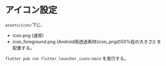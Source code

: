 # アイコン設定
`assets/icon/`下に、
 - icon.png (通常)
 - icon_foreground.png (Android用透過素材(icon_pngの50%程の大きさ))
を配置する。

`flutter pub run flutter_launcher_icons:main` を実行する。